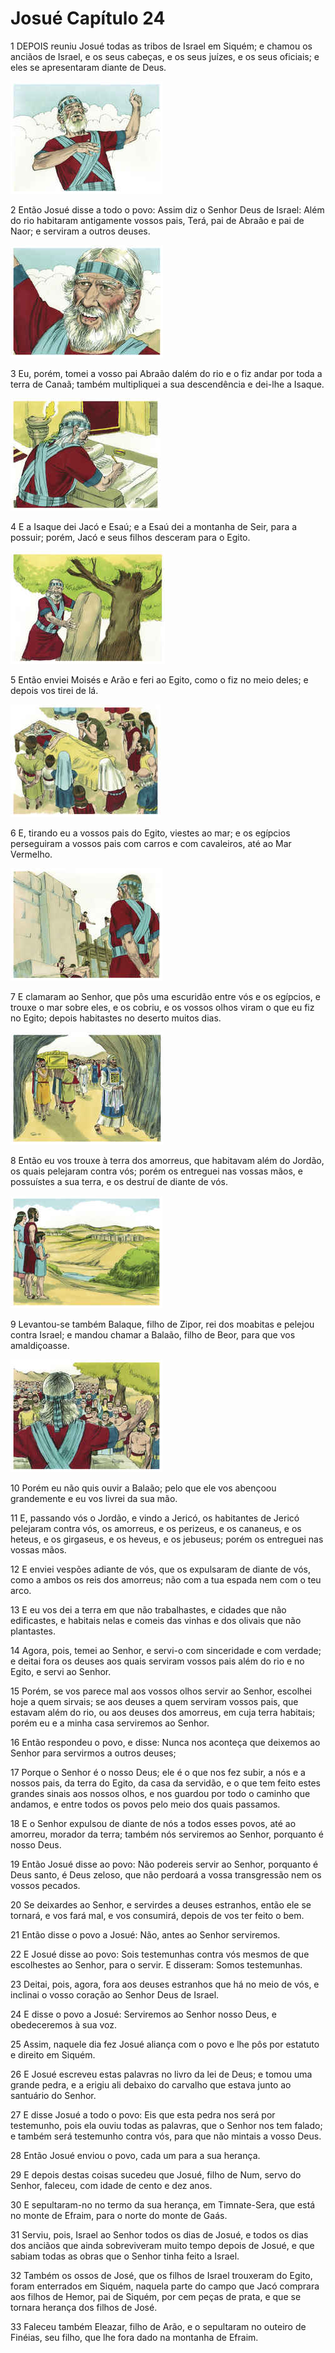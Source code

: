 # Josué Capítulo 24

1	DEPOIS reuniu Josué todas as tribos de Israel em Siquém; e chamou os anciãos de Israel, e os seus cabeças, e os seus juízes, e os seus oficiais; e eles se apresentaram diante de Deus.

![](.img/06_Jo_24_01_RG.jpg)

2	Então Josué disse a todo o povo: Assim diz o Senhor Deus de Israel: Além do rio habitaram antigamente vossos pais, Terá, pai de Abraão e pai de Naor; e serviram a outros deuses.

![](.img/06_Jo_24_02_RG.jpg)

3	Eu, porém, tomei a vosso pai Abraão dalém do rio e o fiz andar por toda a terra de Canaã; também multipliquei a sua descendência e dei-lhe a Isaque.

![](.img/06_Jo_24_03_RG.jpg)

4	E a Isaque dei Jacó e Esaú; e a Esaú dei a montanha de Seir, para a possuir; porém, Jacó e seus filhos desceram para o Egito.

![](.img/06_Jo_24_04_RG.jpg)

5	Então enviei Moisés e Arão e feri ao Egito, como o fiz no meio deles; e depois vos tirei de lá.

![](.img/06_Jo_24_05_RG.jpg)

6	E, tirando eu a vossos pais do Egito, viestes ao mar; e os egípcios perseguiram a vossos pais com carros e com cavaleiros, até ao Mar Vermelho.

![](.img/06_Jo_24_06_RG.jpg)

7	E clamaram ao Senhor, que pôs uma escuridão entre vós e os egípcios, e trouxe o mar sobre eles, e os cobriu, e os vossos olhos viram o que eu fiz no Egito; depois habitastes no deserto muitos dias.

![](.img/06_Jo_24_07_RG.jpg)

8	Então eu vos trouxe à terra dos amorreus, que habitavam além do Jordão, os quais pelejaram contra vós; porém os entreguei nas vossas mãos, e possuístes a sua terra, e os destruí de diante de vós.

![](.img/06_Jo_24_08_RG.jpg)

9	Levantou-se também Balaque, filho de Zipor, rei dos moabitas e pelejou contra Israel; e mandou chamar a Balaão, filho de Beor, para que vos amaldiçoasse.

![](.img/06_Jo_24_09_RG.jpg)

10	Porém eu não quis ouvir a Balaão; pelo que ele vos abençoou grandemente e eu vos livrei da sua mão.

11	E, passando vós o Jordão, e vindo a Jericó, os habitantes de Jericó pelejaram contra vós, os amorreus, e os perizeus, e os cananeus, e os heteus, e os girgaseus, e os heveus, e os jebuseus; porém os entreguei nas vossas mãos.

12	E enviei vespões adiante de vós, que os expulsaram de diante de vós, como a ambos os reis dos amorreus; não com a tua espada nem com o teu arco.

13	E eu vos dei a terra em que não trabalhastes, e cidades que não edificastes, e habitais nelas e comeis das vinhas e dos olivais que não plantastes.

14	Agora, pois, temei ao Senhor, e servi-o com sinceridade e com verdade; e deitai fora os deuses aos quais serviram vossos pais além do rio e no Egito, e servi ao Senhor.

15	Porém, se vos parece mal aos vossos olhos servir ao Senhor, escolhei hoje a quem sirvais; se aos deuses a quem serviram vossos pais, que estavam além do rio, ou aos deuses dos amorreus, em cuja terra habitais; porém eu e a minha casa serviremos ao Senhor.

16	Então respondeu o povo, e disse: Nunca nos aconteça que deixemos ao Senhor para servirmos a outros deuses;

17	Porque o Senhor é o nosso Deus; ele é o que nos fez subir, a nós e a nossos pais, da terra do Egito, da casa da servidão, e o que tem feito estes grandes sinais aos nossos olhos, e nos guardou por todo o caminho que andamos, e entre todos os povos pelo meio dos quais passamos.

18	E o Senhor expulsou de diante de nós a todos esses povos, até ao amorreu, morador da terra; também nós serviremos ao Senhor, porquanto é nosso Deus.

19	Então Josué disse ao povo: Não podereis servir ao Senhor, porquanto é Deus santo, é Deus zeloso, que não perdoará a vossa transgressão nem os vossos pecados.

20	Se deixardes ao Senhor, e servirdes a deuses estranhos, então ele se tornará, e vos fará mal, e vos consumirá, depois de vos ter feito o bem.

21	Então disse o povo a Josué: Não, antes ao Senhor serviremos.

22	E Josué disse ao povo: Sois testemunhas contra vós mesmos de que escolhestes ao Senhor, para o servir. E disseram: Somos testemunhas.

23	Deitai, pois, agora, fora aos deuses estranhos que há no meio de vós, e inclinai o vosso coração ao Senhor Deus de Israel.

24	E disse o povo a Josué: Serviremos ao Senhor nosso Deus, e obedeceremos à sua voz.

25	Assim, naquele dia fez Josué aliança com o povo e lhe pôs por estatuto e direito em Siquém.

26	E Josué escreveu estas palavras no livro da lei de Deus; e tomou uma grande pedra, e a erigiu ali debaixo do carvalho que estava junto ao santuário do Senhor.

27	E disse Josué a todo o povo: Eis que esta pedra nos será por testemunho, pois ela ouviu todas as palavras, que o Senhor nos tem falado; e também será testemunho contra vós, para que não mintais a vosso Deus.

28	Então Josué enviou o povo, cada um para a sua herança.

29	E depois destas coisas sucedeu que Josué, filho de Num, servo do Senhor, faleceu, com idade de cento e dez anos.

30	E sepultaram-no no termo da sua herança, em Timnate-Sera, que está no monte de Efraim, para o norte do monte de Gaás.

31	Serviu, pois, Israel ao Senhor todos os dias de Josué, e todos os dias dos anciãos que ainda sobreviveram muito tempo depois de Josué, e que sabiam todas as obras que o Senhor tinha feito a Israel.

32	Também os ossos de José, que os filhos de Israel trouxeram do Egito, foram enterrados em Siquém, naquela parte do campo que Jacó comprara aos filhos de Hemor, pai de Siquém, por cem peças de prata, e que se tornara herança dos filhos de José.

33	Faleceu também Eleazar, filho de Arão, e o sepultaram no outeiro de Finéias, seu filho, que lhe fora dado na montanha de Efraim.

